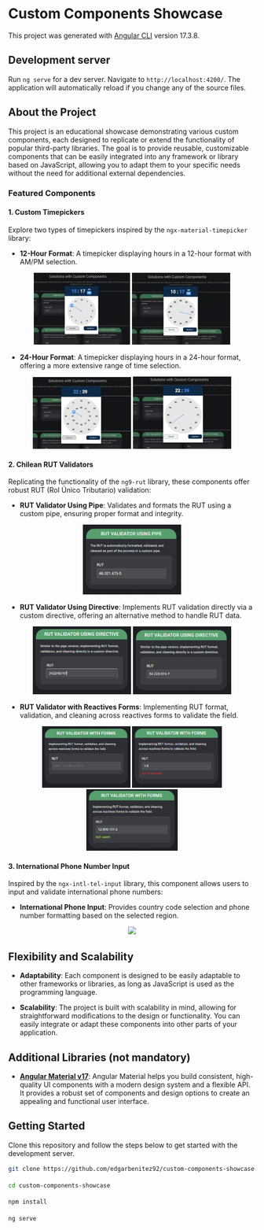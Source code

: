 # Custom Components Showcase

This project was generated with [Angular CLI](https://github.com/angular/angular-cli) version 17.3.8.

## Development server

Run `ng serve` for a dev server. Navigate to `http://localhost:4200/`. The application will automatically reload if you change any of the source files.

## About the Project

This project is an educational showcase demonstrating various custom components, each designed to replicate or extend the functionality of popular third-party libraries. The goal is to provide reusable, customizable components that can be easily integrated into any framework or library based on JavaScript, allowing you to adapt them to your specific needs without the need for additional external dependencies.

### Featured Components

#### 1. **Custom Timepickers**

Explore two types of timepickers inspired by the `ngx-material-timepicker` library:

- **12-Hour Format**: A timepicker displaying hours in a 12-hour format with AM/PM selection.
<p align="center">
    <img width=196 src="./src/assets/og-images/standard-timepicker/og-standard-timepicker-1.png"/>
    <img width=200 src="./src/assets/og-images/standard-timepicker/og-standard-timepicker-2.png"/>
</p>

- **24-Hour Format**: A timepicker displaying hours in a 24-hour format, offering a more extensive range of time selection.
<p align="center">
    <img width=200 src="./src/assets/og-images/full-timepicker/og-full-timepicker-1.png"/>
    <img width=200 src="./src/assets/og-images/full-timepicker/og-full-timepicker-2.png"/>
</p>

#### 2. **Chilean RUT Validators**

Replicating the functionality of the `ng9-rut` library, these components offer robust RUT (Rol Único Tributario) validation:

- **RUT Validator Using Pipe**: Validates and formats the RUT using a custom pipe, ensuring proper format and integrity.
<p align="center">
    <img width=200 src="./src/assets/og-images/rut-validator/og-rut-pipe.png"/>
</p>

- **RUT Validator Using Directive**: Implements RUT validation directly via a custom directive, offering an alternative method to handle RUT data.
<p align="center">
    <img width=200 src="./src/assets/og-images/rut-validator/og-rut-directive-1.png"/>
    <img width=200 src="./src/assets/og-images/rut-validator/og-rut-directive-2.png"/>
</p>

- **RUT Validator with Reactives Forms**: Implementing RUT format, validation, and cleaning across reactives forms to validate the field.
<p align="center">
    <img width=180 src="./src/assets/og-images/rut-validator/og-rut-form-1.png"/>
    <img width=183 src="./src/assets/og-images/rut-validator/og-rut-form-2.png"/>
    <img width=186 src="./src/assets/og-images/rut-validator/og-rut-form-3.png"/>
</p>

#### 3. **International Phone Number Input**

Inspired by the `ngx-intl-tel-input` library, this component allows users to input and validate international phone numbers:

- **International Phone Input**: Provides country code selection and phone number formatting based on the selected region.
<p align="center">
    <img width=200 src="./src/assets/og-images/intl-tel-input/og-intl-tel-input.png"/>
</p>

## Flexibility and Scalability

- **Adaptability**: Each component is designed to be easily adaptable to other frameworks or libraries, as long as JavaScript is used as the programming language.

- **Scalability**: The project is built with scalability in mind, allowing for straightforward modifications to the design or functionality. You can easily integrate or adapt these components into other parts of your application.

## Additional Libraries (not mandatory)

- **[Angular Material v17](https://v17.material.angular.io/)**: Angular Material helps you build consistent, high-quality UI components with a modern design system and a flexible API. It provides a robust set of components and design options to create an appealing and functional user interface.

## Getting Started

Clone this repository and follow the steps below to get started with the development server.

```bash
git clone https://github.com/edgarbenitez92/custom-components-showcase.git

cd custom-components-showcase

npm install

ng serve
```
